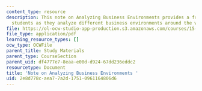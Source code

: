 ```yaml
---
content_type: resource
description: This note on Analyzing Business Environments provides a framework for
  students as they analyze different business environments around the world.
file: https://ol-ocw-studio-app-production.s3.amazonaws.com/courses/15-224-global-markets-national-politics-and-the-competitive-advantage-of-firms-spring-2003/2e8d778caea77a2d17510961164806d6_analyzingbusinessen.pdf
file_type: application/pdf
learning_resource_types: []
ocw_type: OCWFile
parent_title: Study Materials
parent_type: CourseSection
parent_uid: df4777e7-8eaa-e00d-d924-67dd236eddc2
resourcetype: Document
title: 'Note on Analyzing Business Environments '
uid: 2e8d778c-aea7-7a2d-1751-0961164806d6
---
```

